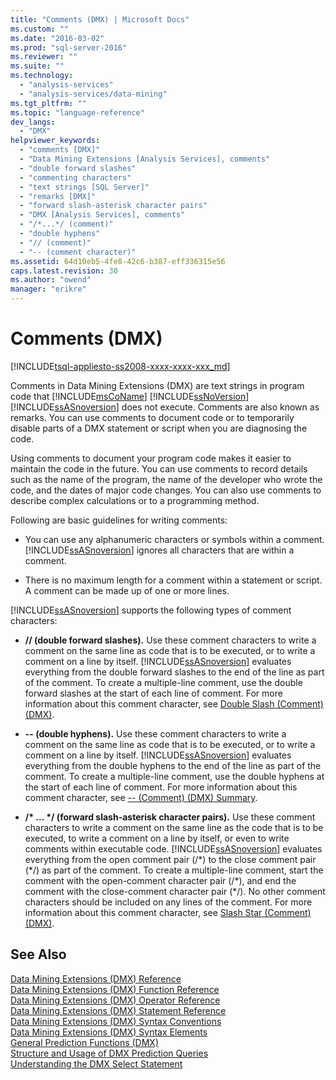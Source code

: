 ```yaml
---
title: "Comments (DMX) | Microsoft Docs"
ms.custom: ""
ms.date: "2016-03-02"
ms.prod: "sql-server-2016"
ms.reviewer: ""
ms.suite: ""
ms.technology: 
  - "analysis-services"
  - "analysis-services/data-mining"
ms.tgt_pltfrm: ""
ms.topic: "language-reference"
dev_langs: 
  - "DMX"
helpviewer_keywords: 
  - "comments [DMX]"
  - "Data Mining Extensions [Analysis Services], comments"
  - "double forward slashes"
  - "commenting characters"
  - "text strings [SQL Server]"
  - "remarks [DMX]"
  - "forward slash-asterisk character pairs"
  - "DMX [Analysis Services], comments"
  - "/*...*/ (comment)"
  - "double hyphens"
  - "// (comment)"
  - "-- (comment character)"
ms.assetid: 64d10eb5-4fe8-42c6-b387-eff336315e56
caps.latest.revision: 30
ms.author: "owend"
manager: "erikre"
---
```

# Comments (DMX)
[!INCLUDE[tsql-appliesto-ss2008-xxxx-xxxx-xxx_md](../a9retired/includes/tsql-appliesto-ss2008-xxxx-xxxx-xxx-md.md)]

  Comments in Data Mining Extensions (DMX) are text strings in program code that [!INCLUDE[msCoName](../a9notintoc/includes/msconame-md.md)] [!INCLUDE[ssNoVersion](../a9notintoc/includes/ssnoversion-md.md)] [!INCLUDE[ssASnoversion](../a9notintoc/includes/ssasnoversion-md.md)] does not execute. Comments are also known as remarks. You can use comments to document code or to temporarily disable parts of a DMX statement or script when you are diagnosing the code.  
  
 Using comments to document your program code makes it easier to maintain the code in the future. You can use comments to record details such as the name of the program, the name of the developer who wrote the code, and the dates of major code changes. You can also use comments to describe complex calculations or to a programming method.  
  
 Following are basic guidelines for writing comments:  
  
-   You can use any alphanumeric characters or symbols within a comment. [!INCLUDE[ssASnoversion](../a9notintoc/includes/ssasnoversion-md.md)] ignores all characters that are within a comment.  
  
-   There is no maximum length for a comment within a statement or script. A comment can be made up of one or more lines.  
  
 [!INCLUDE[ssASnoversion](../a9notintoc/includes/ssasnoversion-md.md)] supports the following types of comment characters:  
  
-   **// (double forward slashes).** Use these comment characters to write a comment on the same line as code that is to be executed, or to write a comment on a line by itself. [!INCLUDE[ssASnoversion](../a9notintoc/includes/ssasnoversion-md.md)] evaluates everything from the double forward slashes to the end of the line as part of the comment. To create a multiple-line comment, use the double forward slashes at the start of each line of comment. For more information about this comment character, see [Double Slash &#40;Comment&#41; &#40;DMX&#41;](../dmx/double-slash-comment-dmx.md).  
  
-   **-- (double hyphens).** Use these comment characters to write a comment on the same line as code that is to be executed, or to write a comment on a line by itself. [!INCLUDE[ssASnoversion](../a9notintoc/includes/ssasnoversion-md.md)] evaluates everything from the double hyphens to the end of the line as part of the comment. To create a multiple-line comment, use the double hyphens at the start of each line of comment. For more information about this comment character, see [-- &#40;Comment&#41; &#40;DMX&#41; Summary](../dmx/comment-dmx-summary.md).  
  
-   **/\* ... \*/ (forward slash-asterisk character pairs).** Use these comment characters to write a comment on the same line as the code that is to be executed, to write a comment on a line by itself, or even to write comments within executable code. [!INCLUDE[ssASnoversion](../a9notintoc/includes/ssasnoversion-md.md)] evaluates everything from the open comment pair (/*) to the close comment pair (\*/) as part of the comment. To create a multiple-line comment, start the comment with the open-comment character pair (/\*), and end the comment with the close-comment character pair (\*/). No other comment characters should be included on any lines of the comment. For more information about this comment character, see [Slash Star &#40;Comment&#41; &#40;DMX&#41;](../dmx/slash-star-comment-dmx.md).  
  
## See Also  
 [Data Mining Extensions &#40;DMX&#41; Reference](../dmx/data-mining-extensions-dmx-reference.md)   
 [Data Mining Extensions &#40;DMX&#41; Function Reference](../dmx/data-mining-extensions-dmx-function-reference.md)   
 [Data Mining Extensions &#40;DMX&#41; Operator Reference](../dmx/data-mining-extensions-dmx-operator-reference.md)   
 [Data Mining Extensions &#40;DMX&#41; Statement Reference](../dmx/data-mining-extensions-dmx-statements.md)   
 [Data Mining Extensions &#40;DMX&#41; Syntax Conventions](../dmx/data-mining-extensions-dmx-syntax-conventions.md)   
 [Data Mining Extensions &#40;DMX&#41; Syntax Elements](../dmx/data-mining-extensions-dmx-syntax-elements.md)   
 [General Prediction Functions &#40;DMX&#41;](../dmx/general-prediction-functions-dmx.md)   
 [Structure and Usage of DMX Prediction Queries](../dmx/structure-and-usage-of-dmx-prediction-queries.md)   
 [Understanding the DMX Select Statement](../dmx/understanding-the-dmx-select-statement.md)  
  
  